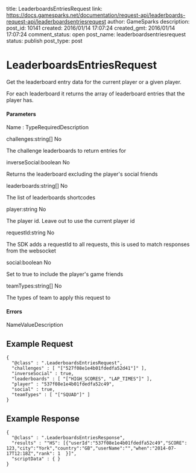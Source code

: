 title: LeaderboardsEntriesRequest
link: https://docs.gamesparks.net/documentation/request-api/leaderboards-request-api/leaderboardsentriesrequest
author: GameSparks
description: 
post_id: 10141
created: 2016/01/14 17:07:24
created_gmt: 2016/01/14 17:07:24
comment_status: open
post_name: leaderboardsentriesrequest
status: publish
post_type: post

<!--Get the leaderboard entry data for the current player or a given player. -->

# LeaderboardsEntriesRequest

Get the leaderboard entry data for the current player or a given player.

For each leaderboard it returns the array of leaderboard entries that the player has.

#### Parameters

Name : TypeRequiredDescription

challenges:string[]
No

The challenge leaderboards to return entries for

inverseSocial:boolean
No

Returns the leaderboard excluding the player's social friends

leaderboards:string[]
No

The list of leaderboards shortcodes

player:string
No

The player id. Leave out to use the current player id

requestId:string
No

The SDK adds a requestId to all requests, this is used to match responses from the websocket

social:boolean
No

Set to true to include the player's game friends

teamTypes:string[]
No

The types of team to apply this request to

#### Errors

NameValueDescription   


## Example Request
    
    
    {
      "@class" : ".LeaderboardsEntriesRequest",
      "challenges" : [ "["527f08e1e4b01fdedfa52d41"]" ],
      "inverseSocial" : true,
      "leaderboards" : [ "["HIGH_SCORES", "LAP_TIMES"]" ],
      "player" : "537f08e1e4b01fdedfa52c49",
      "social" : true,
      "teamTypes" : [ "["SQUAD"]" ]
    }

## Example Response
    
    
    {
      "@class" : ".LeaderboardsEntriesResponse",
      "results" : ""HS": [{"userId":"537f08e1e4b01fdedfa52c49","SCORE": 123,"city":"York","country":"GB","userName":"","when":"2014-07-17T12:18Z","rank": 1  }]",
      "scriptData" : { }
    }